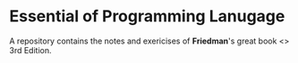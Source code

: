 # Essential of Programming Lanugage
A repository contains the notes and exericises of __Friedman__'s great book <<Essentials of Programing Lanugage>> 3rd Edition.
